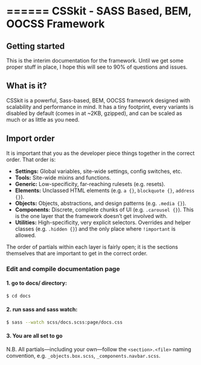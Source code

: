 ======
CSSkit - SASS Based, BEM, OOCSS Framework
======

## Getting started

This is the interim documentation for the framework. Until we get some proper stuff in place, I hope this will see to 90% of questions and issues.

## What is it?

CSSkit is a powerful, Sass-based, BEM, OOCSS framework designed with scalability and performance in mind. It has a tiny footprint, every variants is disabled by default (comes in at ~2KB, gzipped), and can be scaled as much or as little as you need.

## Import order

It is important that you as the developer piece things together in the correct order. That order is:

* **Settings:** Global variables, site-wide settings, config switches, etc.
* **Tools:** Site-wide mixins and functions.
* **Generic:** Low-specificity, far-reaching rulesets (e.g. resets).
* **Elements:** Unclassed HTML elements (e.g. `a {}`, `blockquote {}`, `address {}`).
* **Objects:** Objects, abstractions, and design patterns (e.g. `.media {}`).
* **Components:** Discrete, complete chunks of UI (e.g. `.carousel {}`). This is
  the one layer that the framework doesn’t get involved with.
* **Utilities:** High-specificity, very explicit selectors. Overrides and helper classes (e.g. `.hidden {}`) and the only place where `!important` is allowed.

The order of partials within each layer is fairly open; it is the sections themselves that are important to get in the correct order.

### Edit and compile documentation page

#### 1. go to docs/ directory:
```sh
$ cd docs
```

#### 2. run sass and sass watch:

```sh
$ sass --watch scss/docs.scss:page/docs.css
```

#### 3. You are all set to go

N.B. All partials—including your own—follow the `<section>.<file>` naming convention, e.g. `_objects.box.scss`, `_components.navbar.scss`.
